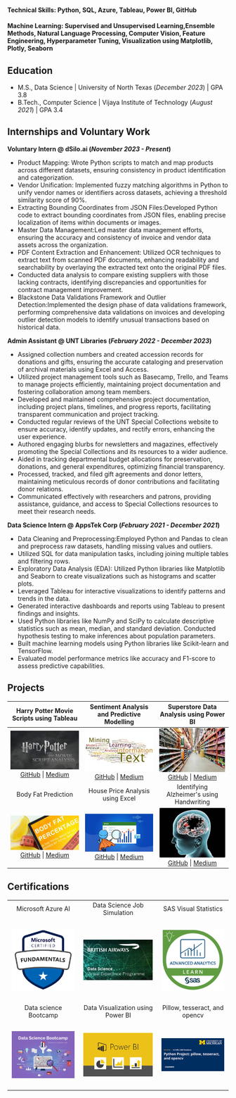 #### Technical Skills: Python, SQL, Azure, Tableau, Power BI, GitHub
#### Machine Learning: Supervised and Unsupervised Learning,Ensemble Methods, Natural Language Processing, Computer Vision, Feature Engineering, Hyperparameter Tuning, Visualization using Matplotlib, Plotly, Seaborn

## Education
- M.S., Data Science | University of North Texas (_December 2023_) | GPA  3.8       		
- B.Tech., Computer Science	| Vijaya Institute of Technology (_August 2021_) | GPA  3.4

## Internships and Voluntary Work
**Voluntary Intern @ dSilo.ai (_November 2023 - Present_)**
- Product Mapping: Wrote Python scripts to match and map products across different datasets, ensuring consistency in product identification and categorization.
- Vendor Unification: Implemented fuzzy matching algorithms in Python to unify vendor names or identifiers across datasets, achieving a threshold similarity score of 90%.
- Extracting Bounding Coordinates from JSON Files:Developed Python code to extract bounding coordinates from JSON files, enabling precise localization of items within documents or images.
- Master Data Management:Led master data management efforts, ensuring the accuracy and consistency of invoice and vendor data assets across the organization.
- PDF Content Extraction and Enhancement: Utilized OCR techniques to extract text from scanned PDF documents, enhancing readability and searchability by overlaying the extracted text onto the original PDF files.
- Conducted data analysis to compare existing suppliers with those lacking contracts, identifying discrepancies and opportunities for contract management improvement.
- Blackstone Data Validations Framework and Outlier Detection:Implemented the design phase of data validations framework, performing comprehensive data validations on invoices and developing outlier detection models to identify unusual transactions based on historical data.

**Admin Assistant @ UNT Libraries (_February 2022 - December 2023_)**
- Assigned collection numbers and created accession records for donations and gifts, ensuring the accurate cataloging and preservation of archival materials using Excel and Access.
- Utilized project management tools such as Basecamp, Trello, and Teams to manage projects efficiently, maintaining project documentation and fostering collaboration among team members.
- Developed and maintained comprehensive project documentation, including project plans, timelines, and progress reports, facilitating transparent communication and project tracking.
- Conducted regular reviews of the UNT Special Collections website to ensure accuracy, identify updates, and rectify errors, enhancing the user experience.
- Authored engaging blurbs for newsletters and magazines, effectively promoting the Special Collections and its resources to a wider audience.
- Aided in tracking departmental budget allocations for preservation, donations, and general expenditures, optimizing financial transparency.
- Processed, tracked, and filed gift agreements and donor letters, maintaining meticulous records of donor contributions and facilitating donor relations.
- Communicated effectively with researchers and patrons, providing assistance, guidance, and access to Special Collections resources to meet their research needs.

**Data Science Intern @ AppsTek Corp (_February 2021 - December 2021_)**
- Data Cleaning and Preprocessing:Employed Python and Pandas to clean and preprocess raw datasets, handling missing values and outliers.
- Utilized SQL for data manipulation tasks, including joining multiple tables and filtering rows.
- Exploratory Data Analysis (EDA): Utilized Python libraries like Matplotlib and Seaborn to create visualizations such as histograms and scatter plots.
- Leveraged Tableau for interactive visualizations to identify patterns and trends in the data.
- Generated interactive dashboards and reports using Tableau to present findings and insights.
- Used Python libraries like NumPy and SciPy to calculate descriptive statistics such as mean, median, and standard deviation. Conducted hypothesis testing to make inferences about population parameters.
- Built machine learning models using Python libraries like Scikit-learn and TensorFlow.
- Evaluated model performance metrics like accuracy and F1-score to assess predictive capabilities.

## Projects

| Harry Potter Movie Scripts using Tableau | Sentiment Analysis and Predictive Modelling | Superstore Data Analysis using Power BI |
| :---------------------------------------: | :-----------------------------------------: | :--------------------------------------: |
| ![harrypotter analysis](https://github.com/Niharika-Ravela/Niharika-Ravela.github.io/blob/main/assets/harrypotter-analysis.jpg?raw=true)<br>[GitHub](https://github.com/Niharika-Ravela/Harry-potter-analysis) \| [Medium](https://medium.com/@ravelaniharika93/harry-potter-movie-script-analysis-d7d85dc8f92f) | ![british airways](https://github.com/Niharika-Ravela/Niharika-Ravela.github.io/blob/main/assets/textanalysis.jpg?raw=true)<br>[GitHub](https://github.com/Niharika-Ravela/British_Airways_Forage) \| [Medium](https://medium.com/@ravelaniharika93) | ![superstore data analysis](https://github.com/Niharika-Ravela/Niharika-Ravela.github.io/blob/main/assets/superstore.jpg?raw=true)<br>[GitHub](https://github.com/Niharika-Ravela/Superstore-Data-Analysis-using-PowerBI) \| [Medium](https://medium.com/@ravelaniharika93) |
|                Body Fat Prediction                |      House Price Analysis using Excel      |    Identifying Alzheimer's using Handwriting   |
| ![Body Fat Prediction](https://github.com/Niharika-Ravela/Niharika-Ravela.github.io/blob/main/assets/bodyfat.jpg?raw=true)<br>[GitHub](https://github.com/Niharika-Ravela/Predicting-Body-Fat) \| [Medium](https://medium.com/@ravelaniharika93) | ![House Price Analysis](https://github.com/Niharika-Ravela/Niharika-Ravela.github.io/blob/main/assets/excelanalysis.jpg?raw=true)<br>[GitHub](https://github.com/Niharika-Ravela/Data-Analysis-for-Housing-Data-in-Boston-using-Excel) \| [Medium](https://medium.com/@ravelaniharika93) | ![Alzheimer's Prediction](https://github.com/Niharika-Ravela/Niharika-Ravela.github.io/blob/main/assets/alzheimers.jpg?raw=true)<br>[GitHub](https://github.com/Niharika-Ravela/Prediction-of-Alzheimer-s-using-DARWIN) \| [Medium](https://medium.com/@ravelaniharika93) |


  
## Certifications

<table>
  <tr>
    <td align="center">Microsoft Azure AI</td>
    <td align="center">Data Science Job Simulation</td>
    <td align="center">SAS Visual Statistics</td>
  </tr>
  <tr>
    <td style="text-align: center; padding: 10px;"><p align="center">
      <a href="https://learn.microsoft.com/en-us/users/ravelaniharika-2848/credentials/27d5c5df51ded62e"><img src="https://github.com/Niharika-Ravela/Niharika-Ravela.github.io/blob/main/assets/Microsoft.png?raw=true" width="200"></a></p>
    </td>
     <td style="text-align: center; padding: 10px;"><p align="center">
       <a href="https://forage-uploads-prod.s3.amazonaws.com/completion-certificates/British%20Airways/NjynCWzGSaWXQCxSX_British%20Airways_upBkDEm3kPbRtvHnX_1695611251010_completion_certificate.pdf"><img src="https://github.com/Niharika-Ravela/Niharika-Ravela.github.io/blob/main/assets/BA.jpg?raw=true" width="200"></a></p>
    </td>
    <td style="text-align: center; padding: 10px;"><p align="center">
      <a href="https://www.credly.com/badges/ecbc146e-c8df-4aaa-a4b0-46c104b0f9d5/linked_in_profile"><img src="https://github.com/Niharika-Ravela/Niharika-Ravela.github.io/blob/main/assets/sas.png?raw=true" width="200"></a></p></td>
  </tr>
  <tr>
    <td align="center">Data science Bootcamp</td>
    <td align="center">Data Visualization using Power BI</td>
    <td align="center">Pillow, tesseract, and opencv</td>
  </tr>
  <tr>
    <td style="text-align: center; padding: 10px;"><p align="center"><a href="https://www.udemy.com/certificate/UC-eac83b0b-9d82-4584-b216-26d585c6b1a4/"><img src="https://github.com/Niharika-Ravela/Niharika-Ravela.github.io/blob/main/assets/datasciencebtcmp.jpg?raw=true" width="200"></a></p></td>
    <td style="text-align: center; padding: 10px;"><p align="center"><a href="https://api.growthschool.io/certificate/1c24429f-53e1-49a4-b0a8-d5843e994cc2"><img src="https://github.com/Niharika-Ravela/Niharika-Ravela.github.io/blob/main/assets/viz.png?raw=true" width="200"></a></p></td>
    <td style="text-align: center; padding: 10px;"><p align="center"><a href="https://www.coursera.org/account/accomplishments/verify/579B7TG8U7YY?utm_source=link&utm_medium=certificate&utm_content=cert_image&utm_campaign=pdf_header_button&utm_product=course"><img src="https://github.com/Niharika-Ravela/Niharika-Ravela.github.io/blob/main/assets/pythonusecase.png?raw=true" width="200"></a></p></td>
  </tr>
</table>







